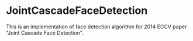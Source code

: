 # JointCascadeFaceDetection
This is an implementation of face detection algorithm for 2014 ECCV paper "Joint Cascade Face Detection".
